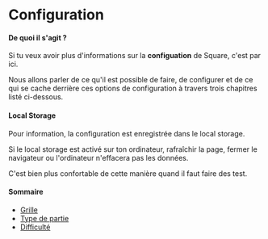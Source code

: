 # Configuration

#### De quoi il s'agit ?

Si tu veux avoir plus d'informations sur la **configuation** de Square, c'est par ici.

Nous allons parler de ce qu'il est possible de faire, de configurer et de ce qui se cache derrière ces options de configuration à travers trois chapitres listé ci-dessous.

#### Local Storage

Pour information, la configuration est enregistrée dans le local storage.

Si le local storage est activé sur ton ordinateur, rafraîchir la page, fermer le navigateur ou l'ordinateur n'effacera pas les données.

C'est bien plus confortable de cette manière quand il faut faire des test.

#### Sommaire

- [Grille]({{site.baseUrl}}config/grid/)
- [Type de partie]({{site.baseUrl}}config/type/)
- [Difficulté]({{site.baseUrl}}config/level/)
